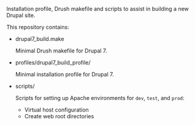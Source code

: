 Installation profile, Drush makefile and scripts to assist in building a new Drupal site.

This repository contains:

* drupal7_build.make

  Minimal Drush makefile for Drupal 7.

* profiles/drupal7_build_profile/

  Minimal installation profile for Drupal 7.

* scripts/

  Scripts for setting up Apache environments for `dev`, `test`, and `prod`:
  - Virtual host configuration
  - Create web root directories
